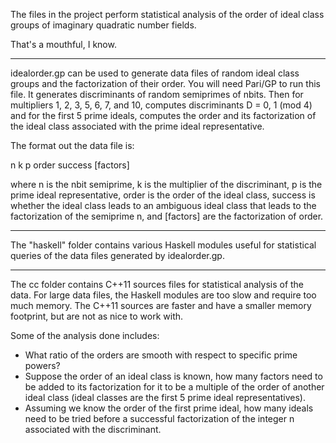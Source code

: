 The files in the project perform statistical analysis of the order of ideal class groups of imaginary quadratic number fields.

That's a mouthful, I know.

---------------------------------

idealorder.gp can be used to generate data files of random ideal class groups and the factorization of their order. You will need Pari/GP to run this file.  It generates discriminants of random semiprimes of nbits.  Then for multipliers 1, 2, 3, 5, 6, 7, and 10, computes discriminants D = 0, 1 (mod 4) and for the first 5 prime ideals, computes the order and its factorization of the ideal class associated with the prime ideal representative.  

The format out the data file is:

n k p order success [factors]

where n is the nbit semiprime, k is the multiplier of the discriminant, p is the prime ideal representative, order is the order of the ideal class, success is whether the ideal class leads to an ambiguous ideal class that leads to the factorization of the semiprime n, and [factors] are the factorization of order.

---------------------------------

The "haskell" folder contains various Haskell modules useful for statistical queries of the data files generated by idealorder.gp.

---------------------------------

The cc folder contains C++11 sources files for statistical analysis of the data.  For large data files, the Haskell modules are too slow and require too much memory.  The C++11 sources are faster and have a smaller memory footprint, but are not as nice to work with.

Some of the analysis done includes:

- What ratio of the orders are smooth with respect to specific prime powers?
- Suppose the order of an ideal class is known, how many factors need to be added to its factorization for it to be a multiple of the order of another ideal class (ideal classes are the first 5 prime ideal representatives).
- Assuming we know the order of the first prime ideal, how many ideals need to be tried before a successful factorization of the integer n associated with the discriminant.
